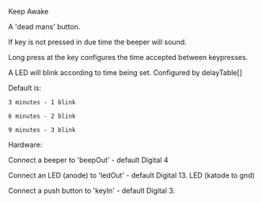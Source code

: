 Keep Awake

A 'dead mans' button.

If key is not pressed in due time the beeper will sound.

Long press at the key configures the time accepted between keypresses.

A LED will blink according to time being set. Configured by delayTable[]

Default is:

	3 minutes - 1 blink

	6 minutes - 2 blink

	9 minutes - 3 blink


Hardware: 

Connect a beeper to 'beepOut' - default Digital 4

Connect an LED (anode) to 'ledOut' - default Digital 13. LED (katode to gnd)

Connect a push button to 'keyIn' - default Digital 3. 

